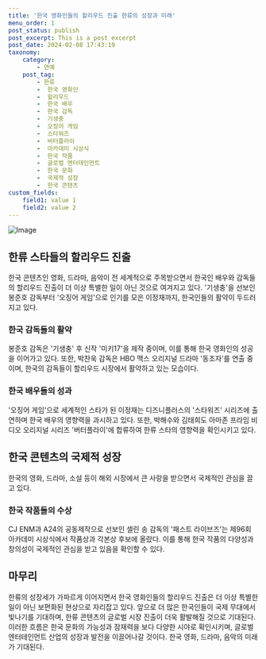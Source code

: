 ```yaml
---
title: '한국 영화인들의 할리우드 진출 한류의 성장과 미래'
menu_order: 1
post_status: publish
post_excerpt: This is a post excerpt
post_date: 2024-02-08 17:43:19
taxonomy:
    category:
        - 연예
    post_tag:
        - 한류
        -  한국 영화인
        -  할리우드
        -  한국 배우
        -  한국 감독
        -  기생충
        -  오징어 게임
        -  스타워즈
        -  버터플라이
        -  아카데미 시상식
        -  한국 작품
        -  글로벌 엔터테인먼트
        -  한국 문화
        -  국제적 성장
        -  한국 콘텐츠
custom_fields:
    field1: value 1
    field2: value 2
---
```


![Image](https://mimgnews.pstatic.net/image/119/2024/02/08/0002798261_001_20240208140201253.jpeg?type=w540)

## 한류 스타들의 할리우드 진출
한국 콘텐츠인 영화, 드라마, 음악이 전 세계적으로 주목받으면서 한국인 배우와 감독들의 할리우드 진출이 더 이상 특별한 일이 아닌 것으로 여겨지고 있다. '기생충'을 선보인 봉준호 감독부터 '오징어 게임'으로 인기를 모은 이정재까지, 한국인들의 활약이 두드러지고 있다. 
### 한국 감독들의 활약
봉준호 감독은 '기생충' 후 신작 '미키17'을 제작 중이며, 이를 통해 한국 영화인의 성공을 이어가고 있다. 또한, 박찬욱 감독은 HBO 맥스 오리지널 드라마 '동조자'를 연출 중이며, 한국의 감독들이 할리우드 시장에서 활약하고 있는 모습이다.
### 한국 배우들의 성과
'오징어 게임'으로 세계적인 스타가 된 이정재는 디즈니플러스의 '스타워즈' 시리즈에 출연하며 한국 배우의 영향력을 과시하고 있다. 또한, 박해수와 김태희도 아마존 프라임 비디오 오리지널 시리즈 '버터플라이'에 합류하여 한류 스타의 영향력을 확인시키고 있다.
## 한국 콘텐츠의 국제적 성장
한국의 영화, 드라마, 소설 등이 해외 시장에서 큰 사랑을 받으면서 국제적인 관심을 끌고 있다. 
### 한국 작품들의 수상
CJ ENM과 A24의 공동제작으로 선보인 셀린 송 감독의 '패스트 라이브즈'는 제96회 아카데미 시상식에서 작품상과 각본상 후보에 올랐다. 이를 통해 한국 작품의 다양성과 창의성이 국제적인 관심을 받고 있음을 확인할 수 있다.
## 마무리
한류의 성장세가 가파르게 이어지면서 한국 영화인들의 할리우드 진출은 더 이상 특별한 일이 아닌 보편화된 현상으로 자리잡고 있다. 앞으로 더 많은 한국인들이 국제 무대에서 빛나기를 기대하며, 한류 콘텐츠의 글로벌 시장 진출이 더욱 활발해질 것으로 기대된다. 이러한 흐름은 한국 문화의 가능성과 잠재력을 보다 다양한 시야로 확인시키며, 글로벌 엔터테인먼트 산업의 성장과 발전을 이끌어나갈 것이다. 한국 영화, 드라마, 음악의 미래가 기대된다.
